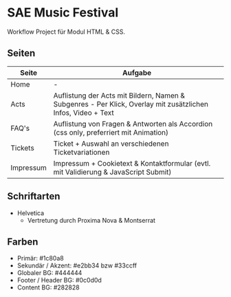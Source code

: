 # SAE Music Festival

Workflow Project für Modul HTML &amp; CSS.

## Seiten

| Seite | Aufgabe |
| ----- | ------- |
| Home | - |
| Acts | Auflistung der Acts mit Bildern, Namen & Subgenres - Per Klick, Overlay mit zusätzlichen Infos, Video + Text |
| FAQ's | Auflistung von Fragen & Antworten als Accordion (css only, preferriert mit Animation) |
| Tickets | Ticket + Auswahl an verschiedenen Ticketvariationen |
| Impressum | Impressum + Cookietext & Kontaktformular (evtl. mit Validierung & JavaScript Submit) |

## Schriftarten

+ Helvetica
  + Vertretung durch Proxima Nova & Montserrat

##  Farben

+ Primär: #1c80a8
+ Sekundär / Akzent: #e2bb34 bzw #33ccff
+ Globaler BG: #444444
+ Footer / Header BG: #0c0d0d
+ Content BG: #282828
